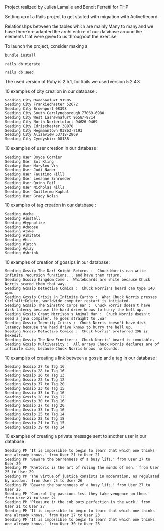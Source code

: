 Project realized by Julien Lamalle and Benoit Ferretti for THP

Setting up of a Rails project to get started with migration with ActiveRecord.

Relationships between the tables which are mainly Many to many and we have therefore adapted the architecture of our database around the elements that were given to us throughout the exercise

To launch the project, consider making a

```
bundle install
```
```
rails db:migrate
```
```
rails db:seed
```

The used version of Ruby is 2.5.1, for Rails we used version 5.2.4.3


10 examples of city creation in our database : 

```
Seeding City Monahanfurt 91905
Seeding City Frankiechester 52672
Seeding City Brownport 08398
Seeding City South Carolyneborough 77069-6980
Seeding City West Lashawnafurt 96587-9714
Seeding City North Norbertofort 94626-9469
Seeding City Edrischester 30870
Seeding City Hegmanntown 03863-7193
Seeding City Alizaview 53718-2869
Seeding City Cyndyshire 08188
```

10 examples of user creation in our database :

```
Seeding User Boyce Cormier
Seeding User Sol Kling
Seeding User Marylou Von
Seeding User Judi Nader
Seeding User Faustino Hilll
Seeding User Leeanne Schroeder
Seeding User Quinn Feil
Seeding User Nicholas Mills
Seeding User Guillermo Kuphal
Seeding User Grady Nolan
```


10 examples of tag creation in our database :

```
Seeding #ache
Seeding #install
Seeding #hypnotize
Seeding #choose
Seeding #take
Seeding #imitate
Seeding #hit
Seeding #latch
Seeding #play
Seeding #shrink
```

10 examples of creation of gossips in our database : 

```
Seeding Gossip The Dark Knight Returns :  Chuck Norris can write infinite recursion functions... and have them return.
Seeding Gossip Kingdom Come :  Whiteboards are white because Chuck Norris scared them that way.
Seeding Gossip Detective Comics :  Chuck Norris's beard can type 140 wpm.
Seeding Gossip Crisis On Infinite Earths :  When Chuck Norris presses Ctrl+Alt+Delete, worldwide computer restart is initiated.
Seeding Gossip The Sinestro Corps War :  Chuck Norris doesn't have disk latency because the hard drive knows to hurry the hell up.
Seeding Gossip Grant Morrison's Animal Man :  Chuck Norris doesn't need a java compiler, he goes straight to .war
Seeding Gossip Identity Crisis :  Chuck Norris doesn't have disk latency because the hard drive knows to hurry the hell up.
Seeding Gossip Detective Comics :  Chuck Norris' preferred IDE is hexedit.
Seeding Gossip The New Frontier :  Chuck Norris' beard is immutable.
Seeding Gossip Multiversity :  All arrays Chuck Norris declares are of infinite size, because Chuck Norris knows no bounds.
```


10 examples of creating a link between a gossip and a tag in our database :

```
Seeding Gossip 27 to Tag 16
Seeding Gossip 28 to Tag 16
Seeding Gossip 26 to Tag 13
Seeding Gossip 22 to Tag 12
Seeding Gossip 37 to Tag 20
Seeding Gossip 23 to Tag 15
Seeding Gossip 33 to Tag 16
Seeding Gossip 28 to Tag 12
Seeding Gossip 30 to Tag 16
Seeding Gossip 27 to Tag 20
Seeding Gossip 33 to Tag 16
Seeding Gossip 25 to Tag 14
Seeding Gossip 22 to Tag 18
Seeding Gossip 21 to Tag 15
Seeding Gossip 39 to Tag 14
```

10 examples of creating a private message sent to another user in our database :

```
Seeding PM 'It is impossible to begin to learn that which one thinks one already knows.' from User 21 to User 21
Seeding PM 'Beware the barrenness of a busy life.' from User 27 to User 29
Seeding PM 'Rhetoric is the art of ruling the minds of men.' from User 25 to User 29
Seeding PM 'The virtue of justice consists in moderation, as regulated by wisdom.' from User 25 to User 26
Seeding PM 'Beware the barrenness of a busy life.' from User 27 to User 25
Seeding PM 'Control thy passions lest they take vengence on thee.' from User 21 to User 28
Seeding PM 'Pleasure in the job puts perfection in the work.' from User 21 to User 27
Seeding PM 'It is impossible to begin to learn that which one thinks one already knows.' from User 27 to User 23
Seeding PM 'It is impossible to begin to learn that which one thinks one already knows.' from User 30 to User 26
```


